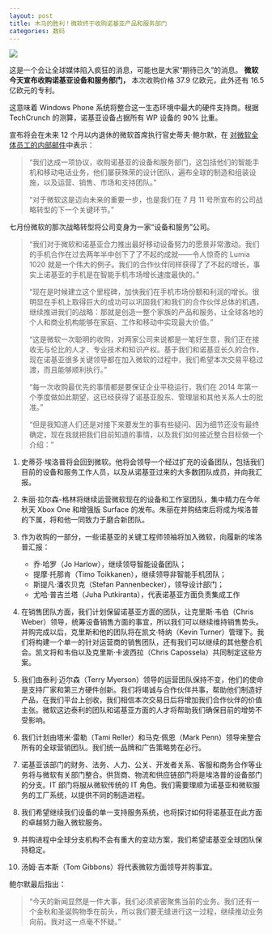 ```yaml
---
layout: post
title: 木马的胜利！微软终于收购诺基亚产品和服务部门
categories: 数码
---
```

![](https://ws1.sinaimg.cn/large/4b91f9d5gy1fvlytmyargj20qo0hnng2.jpg)

这是一个会让全球媒体陷入疯狂的消息，可能也是大家“期待已久”的消息。  **微软今天宣布收购诺基亚设备和服务部门，** 本次收购价格 37.9 亿欧元，此外还有 16.5 亿欧元的专利。

这意味着 Windows Phone 系统将整合这一生态环境中最大的硬件支持商。根据 TechCrunch 的测算，诺基亚设备占据所有 WP 设备的 90% 比重。

宣布将会在未来 12 个月以内退休的微软首席执行官史蒂夫·鲍尔默，在 [对微软全体员工的内部邮件](http://www.microsoft.com/en-us/news/Press/2013/Sep13/09-02email.aspx)中表示：

> “我们达成一项协议，收购诺基亚的设备和服务部门，这包括他们的智能手机和移动电话业务，他们屡获殊荣的设计团队，遍布全球的制造和组装设施，以及运营、销售、市场和支持团队。”
>
> “对于微软这是迈向未来的重要一步，也是我们在 7 月 11 号所宣布的公司战略转型的下一个关键环节。”

七月份微软的那次战略转型将公司变身为一家“设备和服务”公司。

> “我们对于微软和诺基亚合力推出最好移动设备努力的愿景非常激动。我们的手机合作在过去两年半中创下了了不起的成就——令人惊奇的 Lumia 1020 就是一个伟大的例子。我们的合作伙伴同样获得了了不起的增长，事实上诺基亚的手机是在智能手机市场增长速度最快的。”
>
> “现在是时候建立这个里程碑，加快我们在手机市场份额和利润的增长。很明显在手机上取得巨大的成功可以巩固我们和我们的合作伙伴总体的机遇，继续推进我们的战略：那就是创造一整个家族的产品和服务，让全球各地的个人和商业机构能够在家庭、工作和移动中实现最大价值。”
>
> “这是微软一次聪明的收购，对两家公司来说都是一笔好生意，我们正在接收无与伦比的人才、专业技术和知识产权。基于我们和诺基亚长久的合作，现在诺基亚很多关键领导都在加入微软的过程中，我们希望本次交易平稳过渡，而且能够顺利执行。”
>
> “每一次收购最优先的事情都是要保证企业平稳运行，我们在 2014 年第一个季度做如此期望，这已经获得了诺基亚股东、管理层和其他关系人士的批准。”
>
> “但是我知道人们还是对接下来要发生的事有些疑问、因为细节还没有最终确定，现在我就把我们目前知道的事情，以及我们如何接近整合目标做一个介绍：”

1. 史蒂芬·埃洛普将会回到微软。他将会领导一个经过扩充的设备团队，包括我们目前的设备和服务工作人员，以及从诺基亚过来的大多数团队成员，并向我汇报。

2. 朱丽·拉尔森-格林将继续运营微软现在的设备和工作室团队，集中精力在今年秋天 Xbox One 和增强版 Surface 的发布。朱丽在并购结束后将成为埃洛普的下属，将和他一同致力于磨合新团队。
3. 作为收购的一部分，一些诺基亚的关键工程师领袖将加入微软，向履新的埃洛普汇报：
   - 乔·哈罗（Jo Harlow），继续领导智能设备团队；
   - 提摩·托那肯（Timo Toikkanen），继续领导非智能手机团队；
   - 斯提凡·潘农贝克（Stefan Pannenbecker），领导设计部门；
   - 尤哈·普吉兰塔（Juha Putkiranta），代表诺基亚方面负责集成工作
4. 在销售团队方面，我们计划保留诺基亚方面的团队，让克里斯·韦伯（Chris Weber）领导，统筹设备销售方面的事宜，所以我们可以继续维持销售势头。并购完成以后，克里斯和他的团队将在凯文·特纳（Kevin Turner）管理下。我们将构建一个单一的针对运营商的销售团队，还有我们可以继续的其他整合机会。凯文将和韦伯以及克里斯·卡波西拉（Chris Capossela）共同制定这些方案。
5. 我们由泰利·迈尔森（Terry Myerson）领导的运营团队保持不变，他们的使命是支持厂家和第三方硬件创新。我们将竭诚与合作伙伴共事，帮助他们制造好产品，在我们平台上创收，我们相信本次交易日后将增加我们合作伙伴的价值主张。微软这边泰利的团队和诺基亚方面的人才将帮助我们确保目前的增势不受影响。
6. 我们计划由塔米·雷勒（Tami Reller）和马克·佩恩（Mark Penn）领导来整合所有的全球营销团队。我们统一品牌和广告策略势在必行。
7. 诺基亚该部门的财务、法务、人力、公关、开发者关系、客服和商务合作等业务将与微软有关部门整合。供货商、物流和供应链部门将是埃洛普的设备部门的分支。IT 部门将服从微软传统的 IT 角色。我们需要理顺为诺基亚和微软服务的工厂系统，以提供不同的制造进程。
8. 我们希望继续我们设备的单一支持服务系统，也将探讨如何将诺基亚在此方面的卓越努力融入微软服务。
9. 并购进程中全球分支机构不会有重大的变动方案，我们希望诺基亚全球团队保持稳定。
10. 汤姆·吉本斯（Tom Gibbons）将代表微软方面领导并购事宜。

鲍尔默最后指出：

> “今天的新闻显然是一件大事，我们必须紧密聚焦当前的业务。我们还有一个金秋和圣诞购物季在前头，所以我们要无缝进行这一过程，继续推动业务向前。我对这一点毫不怀疑。”